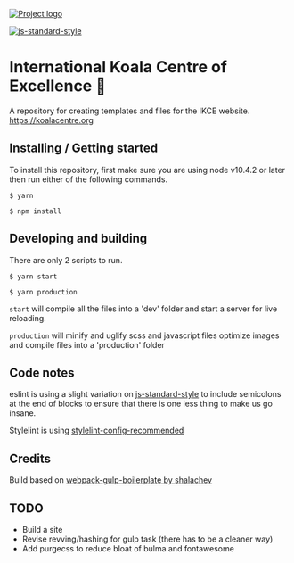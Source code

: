 [![Project logo](./src/images/ag-logotype.svg)](https://koalacentre.org)

[![js-standard-style](https://cdn.rawgit.com/standard/standard/master/badge.svg)](http://standardjs.com)
# International Koala Centre of Excellence :koala:

A repository for creating templates and files for the IKCE website.
https://koalacentre.org

## Installing / Getting started
To install this repository, first make sure you are using node v10.4.2 or later then run either of the following commands.

```
$ yarn
```
```
$ npm install
```

## Developing and building
There are only 2 scripts to run.

```
$ yarn start

$ yarn production
```
`start` will compile all the files into a 'dev' folder and start a server for live reloading.

`production` will minify and uglify scss and javascript files optimize images and compile files into a 'production' folder

## Code notes
eslint is using a slight variation on [js-standard-style](http://standardjs.com) to include semicolons at the end of blocks to ensure that there is one less thing to make us go insane.

Stylelint is using [stylelint-config-recommended](https://github.com/stylelint/stylelint-config-recommended)

## Credits
Build based on [webpack-gulp-boilerplate by shalachev](https://github.com/shalachev/webpack-gulp-boilerplate)


## TODO
* Build a site
* Revise revving/hashing for gulp task (there has to be a cleaner way)
* Add purgecss to reduce bloat of bulma and fontawesome